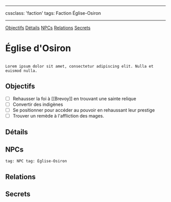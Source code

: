 
---

cssclass: 'faction'
tags: Faction Église-Osiron

---
<span class="nav">[Objectifs](#Objectifs) [Détails](#Détails) [NPCs](#NPCs) [Relations](#Relations) [Secrets](#Secrets)</span>

# Église d'Osiron
```ad-desc

Lorem ipsum dolor sit amet, consectetur adipiscing elit. Nulla et euismod nulla.
```

## Objectifs
- [ ] Rehausser la foi à [[Brevoy]] en trouvant une sainte relique
- [ ] Convertir des indigènes
- [ ] Se positionner pour accéder au pouvoir en rehaussant leur prestige
- [ ] Trouver un remède à l'affliction des mages.

## Détails

## NPCs
```query
tag: NPC tag: Église-Osiron
```

## Relations

## Secrets